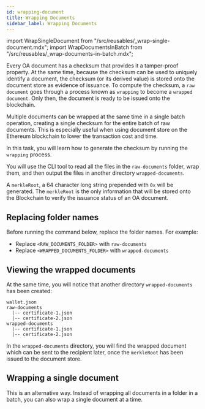 ```yaml
---
id: wrapping-document
title: Wrapping Documents
sidebar_label: Wrapping Documents
---
```

import WrapSingleDocument from "/src/reusables/_wrap-single-document.mdx";
import WrapDocumentsInBatch from "/src/reusables/_wrap-documents-in-batch.mdx";

Every OA document has a checksum that provides it a tamper-proof property. At the same time, because the checksum can be used to uniquely identify a document, the checksum (or its derived value) is stored onto the document store as evidence of issuance. To compute the checksum, a `raw document` goes through a process known as `wrapping` to become a `wrapped document`. Only then, the document is ready to be issued onto the blockchain.

Multiple documents can be wrapped at the same time in a single batch operation, creating a single checksum for the entire batch of raw documents. This is especially useful when using document store on the Ethereum blockchain to lower the transaction cost and time.

In this task, you will learn how to generate the checksum by running the `wrapping` process.

You will use the CLI tool to read all the files in the `raw-documents` folder, wrap them, and then output the files in another directory `wrapped-documents`.

A `merkleRoot`, a 64 character long string prepended with `0x` will be generated. The `merkleRoot` is the only information that will be stored onto the Blockchain to verify the issuance status of an OA document.

## Replacing folder names
Before running the command below, replace the folder names. For example:

* Replace `<RAW_DOCUMENTS_FOLDER>` with `raw-documents`
* Replace `<WRAPPED_DOCUMENTS_FOLDER>` with `wrapped-documents`

<WrapDocumentsInBatch />

<!--
This file is mostly duplicated with the same content at the following locations:
1. docs/integrator-section/verifiable-document/did/wrapping-document.md
2. docs/integrator-section/verifiable-document/ethereum/wrapping-document.md
 -->

## Viewing the wrapped documents

At the same time, you will notice that another directory `wrapped-documents` has been created:

```text
wallet.json
raw-documents
  |-- certificate-1.json
  |-- certificate-2.json
wrapped-documents
  |-- certificate-1.json
  |-- certificate-2.json
```

In the `wrapped-documents` directory, you will find the wrapped document which can be sent to the recipient later, once the `merkleRoot` has been issued to the document store.

## Wrapping a single document
This is an alternative way. Instead of wrapping all documents in a folder in a batch, you can also wrap a single document at a time.

<WrapSingleDocument />

<!-- Reuse the steps to wrap a single document -->